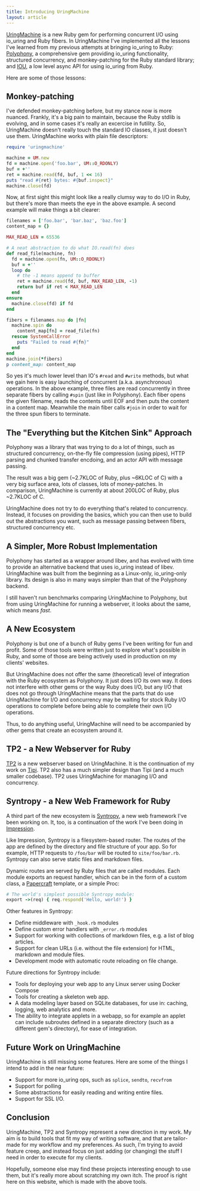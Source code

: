 ```yaml
---
title: Introducing UringMachine
layout: article
---
```


[UringMachine](https://github.com/digital-fabric/uringmachine) is a new Ruby gem
for performing concurrent I/O using io_uring and Ruby fibers. In UringMachine
I've implemented all the lessons I've learned from my previous attempts at
bringing io_uring to Ruby:
[Polyphony](https://github.com/digital-fabric/polyphony), a comprehensive gem
providing io_uring functionality, structured concurrency, and monkey-patching
for the Ruby standard library; and [IOU](https://github.com/digital-fabric/iou),
a low level async API for using io_uring from Ruby.

Here are some of those lessons:

## Monkey-patching

I've defended monkey-patching before, but my stance now is more nuanced.
Frankly, it's a big pain to maintain, because the Ruby stdlib is evolving, and
in some cases it's really an excercise in futility. So, UringMachine doesn't
really touch the standard IO classes, it just doesn't use them. UringMachine
works with plain file descriptors:

```ruby
require 'uringmachine'

machine = UM.new
fd = machine.open('foo.bar', UM::O_RDONLY)
buf = +''
ret = machine.read(fd, buf, 1 << 16)
puts "read #{ret} bytes: #{buf.inspect}"
machine.close(fd)
```

Now, at first sight this might look like a really clumsy way to do I/O in Ruby,
but there's more than meets the eye in the above example. A second example will
make things a bit clearer:

```ruby
filenames = ['foo.bar', 'bar.baz', 'baz.foo']
content_map = {}

MAX_READ_LEN = 65536

# A neat abstraction to do what IO.read(fn) does
def read_file(machine, fn)
  fd = machine.open(fn, UM::O_RDONLY)
  buf = +''
  loop do
    # the -1 means append to buffer
    ret = machine.read(fd, buf, MAX_READ_LEN, -1)
    return buf if ret < MAX_READ_LEN
  end
ensure
  machine.close(fd) if fd
end

fibers = filenames.map do |fn|
  machine.spin do
    content_map[fn] = read_file(fn)
  rescue SystemCallError
    puts "Failed to read #{fn}"
  end
end
machine.join(*fibers)
p content_map: content_map
```

So yes it's much lower level than IO's `#read` and `#write` methods, but what we
gain here is easy launching of concurrent (a.k.a. asynchronous) operations. In
the above example, three files are read concurrently in three separate fibers by
calling `#spin` (just like in Polyphony). Each fiber opens the given filename,
reads the contents until EOF and then puts the content in a content map.
Meanwhile the main fiber calls `#join` in order to wait for the three spun
fibers to terminate.

## The "Everything but the Kitchen Sink" Approach

Polyphony was a library that was trying to do a lot of things, such as
structured concurrency, on-the-fly file compression (using pipes), HTTP parsing
and chunked transfer encdoing, and an actor API with message passing.

The result was a big gem (~2.7KLOC of Ruby, plus ~6KLOC of C) with a very big
surface area, lots of classes, lots of money-patches. In comparison,
UringMachine is currently at about 200LOC of Ruby, plus ~2.7KLOC of C.

UringMachine does not try to do everything that's related to concurrency.
Instead, it focuses on providing the basics, which you can then use to build out
the abstractions you want, such as message passing between fibers, structured
concurrency etc.

## A Simpler, More Robust Implementation

Polyphony has started as a wrapper around libev, and has evolved with time to
provide an alternative backend that uses io_uring instead of libev. UringMachine
was built from the beginning as a Linux-only, io_uring-only library. Its design
is also in many ways simpler than that of the Polyphony backend.

I still haven't run benchmarks comparing UringMachine to Polyphony, but from
using UringMachine for running a webserver, it looks about the same, which means
*fast*.

## A New Ecosystem

Polyphony is but one of a bunch of Ruby gems I've been writing for fun and
profit. Some of those tools were written just to explore what's possible in
Ruby, and some of those are being actively used in production on my clients'
websites.

But UringMachine does not offer the same (theoretical) level of integration with
the Ruby ecosystem as Polyphony. It just does I/O its own way. It does not
interfere with other gems or the way Ruby does I/O, but any I/O that does not go
through UringMachine means that the parts that do use UringMachine for I/O and
concurrency may be waiting for stock Ruby I/O operations to complete before
being able to complete their own I/O operations.

Thus, to do anything useful, UringMachine will need to be accompanied by other
gems that create an ecosystem around it.

## TP2 - a New Webserver for Ruby

[TP2](https://github.com/noteflakes/tp2) is a new webserver based on
UringMachine. It is the continuation of my work on
[Tipi](https://github.com/digital-fabric/tipi). TP2 also has a much simpler
design than Tipi (and a much smaller codebase). TP2 uses UringMachine for
managing I/O and concurrency.



## Syntropy - a New Web Framework for Ruby

A third part of the new ecosystem is
[Syntropy](https://github.com/noteflakes/syntropy), a new web framework I've
been working on. It, too, is a continuation of the work I've been doing in
[Impression](https://github.com/digital-fabric/impression).

Like Impression, Syntropy is a filesystem-based router. The routes of the app
are defined by the directory and file structure of your app. So for example,
HTTP requests to `/foo/bar` will be routed to `site/foo/bar.rb`. Syntropy can
also serve static files and markdown files.

Dynamic routes are served by Ruby files that are called modules. Each module
exports an request handler, which can be in the form of a custom class, a
[Papercraft](https://github.com/digital-fabric/papercraft) template, or a simple
Proc:

```ruby
# The world's simplest possible Syntropy module:
export ->(req) { req.respond('Hello, world!') }
```

Other features in Syntropy:

- Define middleware with `_hook.rb` modules
- Define custom error handlers with `_error.rb` modules
- Support for working with collections of markdown files, e.g. a list of blog
  articles.
- Support for clean URLs (i.e. without the file extension) for HTML, markdown
  and module files.
- Development mode with automatic route reloading on file change.

Future directions for Syntropy include:

- Tools for deploying your web app to any Linux server using Docker Compose
- Tools for creating a skeleton web app.
- A data modeling layer based on SQLite databases, for use in: caching, logging,
  web analytics and more.
- The ability to integrate applets in a webapp, so for example an applet can
  include subroutes defined in a separate directory (such as a different gem's
  directory), for ease of integration.

## Future Work on UringMachine

UringMachine is still missing some features. Here are some of the things I
intend to add in the near future:

- Support for more io_uring ops, such as `splice`, `sendto`, `recvfrom`
- Support for polling
- Some abstractions for easily reading and writing entire files.
- Support for SSL I/O.

## Conclusion

UringMachine, TP2 and Syntropy represent a new direction in my work. My aim is
to build tools that fit my way of writing software, and that are tailor-made for
my workflow and my preferences. As such, I'm trying to avoid feature creep, and
instead focus on just adding (or changing) the stuff I need in order to execute
for my clients.

Hopefully, someone else may find these projects interesting enough to use them,
but it's really more about scratching my own itch. The proof is right here on
this website, which is made with the above tools.
